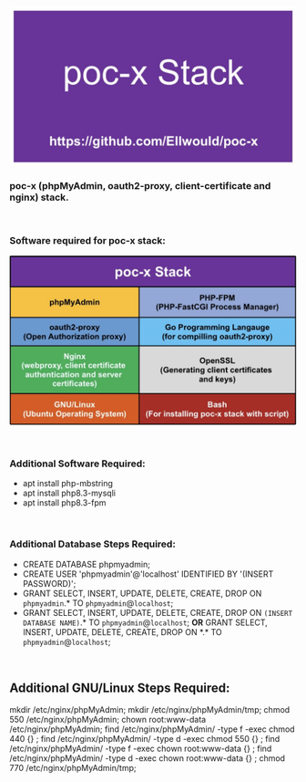 ![image](https://github.com/Ellwould/poc-x/blob/main/etc/logo.jpeg)

### poc-x (phpMyAdmin, oauth2-proxy, client-certificate and nginx) stack.

<br>

### Software required for poc-x stack:

![image](https://github.com/Ellwould/poc-x/blob/main/poc-x_software.jpeg)

<br>

### Additional Software Required:

- apt install php-mbstring
- apt install php8.3-mysqli
- apt install php8.3-fpm

<br>

### Additional Database Steps Required:

- CREATE DATABASE phpmyadmin;
- CREATE USER 'phpmyadmin'@'localhost' IDENTIFIED BY '(INSERT PASSWORD)';
- GRANT SELECT, INSERT, UPDATE, DELETE, CREATE, DROP ON `phpmyadmin`.* TO `phpmyadmin`@`localhost`;
- GRANT SELECT, INSERT, UPDATE, DELETE, CREATE, DROP ON `(INSERT DATABASE NAME)`.* TO `phpmyadmin`@`localhost`; <b>OR</b> GRANT SELECT, INSERT, UPDATE, DELETE, CREATE, DROP ON \*.\* TO `phpmyadmin`@`localhost`;

<br>

## Additional GNU/Linux Steps Required:

mkdir /etc/nginx/phpMyAdmin;
mkdir /etc/nginx/phpMyAdmin/tmp;
chmod 550 /etc/nginx/phpMyAdmin;
chown root:www-data /etc/nginx/phpMyAdmin;
find /etc/nginx/phpMyAdmin/ -type f -exec chmod 440 {} \;
find /etc/nginx/phpMyAdmin/ -type d -exec chmod 550 {} \;
find /etc/nginx/phpMyAdmin/ -type f -exec chown root:www-data {} \;
find /etc/nginx/phpMyAdmin/ -type d -exec chown root:www-data {} \;
chmod 770 /etc/nginx/phpMyAdmin/tmp;
